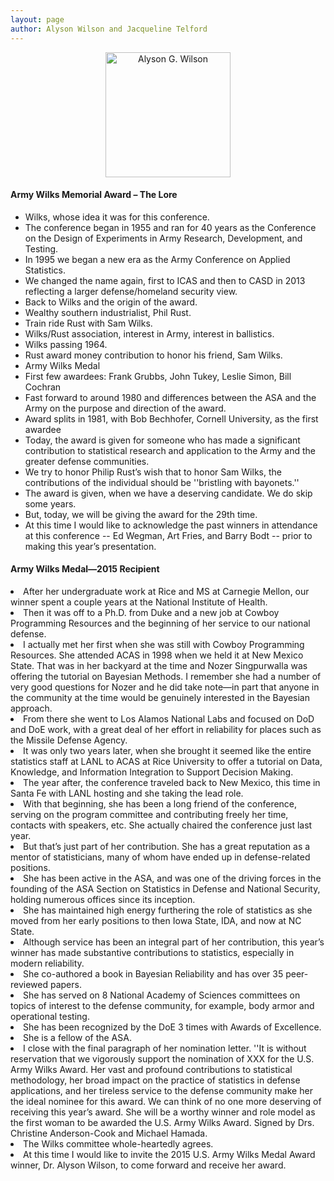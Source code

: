 ```yaml
---
layout: page
author: Alyson Wilson and Jacqueline Telford
---
```

<p align="center">
<img src="https://alysongwilson.github.io/ACAS/WilksPhotos/Wilson4.jpg" alt="Alyson G. Wilson" width="200">
</p>

<h4>Army Wilks Memorial Award – The Lore</h4>
<ul>
<li>Wilks, whose idea it was for this conference.</li>
<li>The conference began in 1955 and ran for 40 years as the Conference on the Design of Experiments in Army Research, Development, and Testing.</li>
<li>In 1995 we began a new era as the Army Conference on Applied Statistics.</li>
<li>We changed the name again, first to ICAS and then to CASD in 2013 reflecting a larger defense/homeland security view.</li>
<li>Back to Wilks and the origin of the award.</li>
<li>Wealthy southern industrialist, Phil Rust.</li>
<li>Train ride Rust with Sam Wilks.</li>
<li>Wilks/Rust association, interest in Army, interest in ballistics.</li>
<li>Wilks passing 1964.</li>
<li>Rust award money contribution to honor his friend, Sam Wilks.</li>
<li>Army Wilks Medal</li>
<li>First few awardees: Frank Grubbs, John Tukey, Leslie Simon, Bill Cochran</li>
<li>Fast forward to around 1980 and differences between the ASA and the Army on the purpose and direction of the award.</li>
<li>Award splits in 1981, with Bob Bechhofer, Cornell University, as the first awardee</li>
<li>Today, the award is given for someone who has made a significant contribution to statistical research and application to the Army and the greater defense communities.</li>
<li>We try to honor Philip Rust’s wish that to honor Sam Wilks, the contributions of the individual should be ''bristling with bayonets.''</li>
<li>The award is given, when we have a deserving candidate. We do skip some years.</li>
<li>But, today, we will be giving the award for the 29th time.</li>
<li>At this time I would like to acknowledge the past winners in attendance at this conference -- Ed Wegman, Art Fries, and Barry Bodt -- prior to making this year’s presentation.</li>
</ul>

<h4>Army Wilks Medal—2015 Recipient</h4>
<li>After her undergraduate work at Rice and MS at Carnegie Mellon, our winner spent a couple years at the National Institute of Health.</li>
<li>Then it was off to a Ph.D. from Duke and a new job at Cowboy Programming Resources and the beginning of her service to our national defense.</li>
<li>I actually met her first when she was still with Cowboy Programming Resources. She attended ACAS in 1998 when we held it at New Mexico State. That was in her backyard at the time and Nozer Singpurwalla was offering the tutorial on Bayesian Methods. I remember she had a number of very good questions for Nozer and he did take note—in part that anyone in the community at the time would be genuinely interested in the Bayesian approach.</li>
<li>From there she went to Los Alamos National Labs and focused on DoD and DoE work, with a great deal of her effort in reliability for places such as the Missile Defense Agency.</li>
<li>It was only two years later, when she brought it seemed like the entire statistics staff at LANL to ACAS at Rice University to offer a tutorial on Data, Knowledge, and
Information Integration to Support Decision Making.</li>
<li>The year after, the conference traveled back to New Mexico, this time in Santa Fe with LANL hosting and she taking the lead role.</li>
<li>With that beginning, she has been a long friend of the conference, serving on the program committee and contributing freely her time, contacts with speakers, etc. She actually chaired the conference just last year.</li>
<li>But that’s just part of her contribution. She has a great reputation as a mentor of statisticians, many of whom have ended up in defense-related positions.</li>
<li>She has been active in the ASA, and was one of the driving forces in the founding of the ASA Section on Statistics in Defense and National Security, holding numerous
offices since its inception.</li>
<li>She has maintained high energy furthering the role of statistics as she moved from her early positions to then Iowa State, IDA, and now at NC State.</li>
<li>Although service has been an integral part of her contribution, this year’s winner has made substantive contributions to statistics, especially in modern reliability.</li>
<li>She co-authored a book in <it>Bayesian Reliability</it> and has over 35 peer-reviewed papers.</li>
<li>She has served on 8 National Academy of Sciences committees on topics of interest to the defense community, for example, body armor and operational testing.</li>
<li>She has been recognized by the DoE 3 times with Awards of Excellence.</li>
<li>She is a fellow of the ASA.</li>
<li>I close with the final paragraph of her
nomination letter. ''It is without reservation that we vigorously support the nomination of XXX for the U.S. Army Wilks Award. Her vast and profound contributions to statistical methodology, her broad impact on the practice of statistics in defense applications, and her tireless service to the defense community make her the ideal nominee for this award. We can think of no one more deserving of receiving this year’s award. She will be a worthy winner and role model as the first woman to be awarded the U.S.
Army Wilks Award. Signed by Drs. Christine Anderson-Cook and Michael Hamada.</li>
<li>The Wilks committee whole-heartedly agrees.</li>
<li>At this time I would like to invite the 2015 U.S. Army Wilks Medal Award winner, Dr. Alyson Wilson, to come forward and receive her award.</li>
